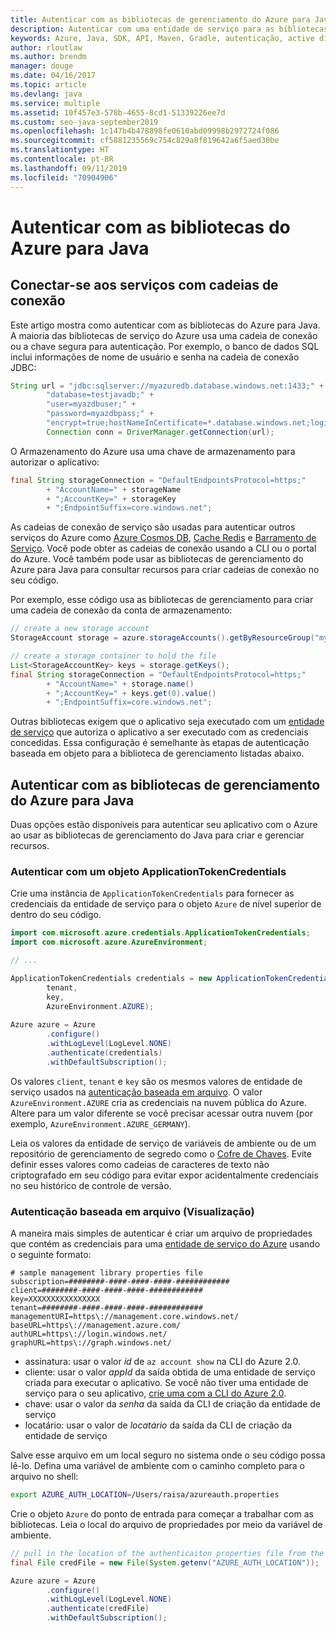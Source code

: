 ```yaml
---
title: Autenticar com as bibliotecas de gerenciamento do Azure para Java
description: Autenticar com uma entidade de serviço para as bibliotecas de gerenciamento do Azure para Java
keywords: Azure, Java, SDK, API, Maven, Gradle, autenticação, active directory, entidade de serviço
author: rloutlaw
ms.author: brendm
manager: douge
ms.date: 04/16/2017
ms.topic: article
ms.devlang: java
ms.service: multiple
ms.assetid: 10f457e3-578b-4655-8cd1-51339226ee7d
ms.custom: seo-java-september2019
ms.openlocfilehash: 1c147b4b478898fe0610abd09998b2972724f086
ms.sourcegitcommit: cf5881235569c754c829a8f819642a6f5aed30be
ms.translationtype: HT
ms.contentlocale: pt-BR
ms.lasthandoff: 09/11/2019
ms.locfileid: "70904906"
---
```

# <a name="authenticate-with-the-azure-libraries-for-java"></a>Autenticar com as bibliotecas do Azure para Java 

## <a name="connect-to-services-with-connection-strings"></a>Conectar-se aos serviços com cadeias de conexão

Este artigo mostra como autenticar com as bibliotecas do Azure para Java. A maioria das bibliotecas de serviço do Azure usa uma cadeia de conexão ou a chave segura para autenticação. Por exemplo, o banco de dados SQL inclui informações de nome de usuário e senha na cadeia de conexão JDBC:

```java
String url = "jdbc:sqlserver://myazuredb.database.windows.net:1433;" + 
        "database=testjavadb;" + 
        "user=myazdbuser;" +
        "password=myazdbpass;" +
        "encrypt=true;hostNameInCertificate=*.database.windows.net;loginTimeout=30;";
        Connection conn = DriverManager.getConnection(url);
```

O Armazenamento do Azure usa uma chave de armazenamento para autorizar o aplicativo:

```java
final String storageConnection = "DefaultEndpointsProtocol=https;"
        + "AccountName=" + storageName 
        + ";AccountKey=" + storageKey
        + ";EndpointSuffix=core.windows.net";
```

As cadeias de conexão de serviço são usadas para autenticar outros serviços do Azure como [Azure Cosmos DB](https://docs.microsoft.com/azure/cosmos-db/sql-api-java-application#UseService), [Cache Redis](https://docs.microsoft.com/azure/redis-cache/cache-java-get-started) e [Barramento de Serviço](https://docs.microsoft.com/azure/service-bus-messaging/service-bus-java-how-to-use-queues). Você pode obter as cadeias de conexão usando a CLI ou o portal do Azure.  Você também pode usar as bibliotecas de gerenciamento do Azure para Java para consultar recursos para criar cadeias de conexão no seu código. 

Por exemplo, esse código usa as bibliotecas de gerenciamento para criar uma cadeia de conexão da conta de armazenamento:

```java
// create a new storage account
StorageAccount storage = azure.storageAccounts().getByResourceGroup("myResourceGroup","myStorageAccount");

// create a storage container to hold the file
List<StorageAccountKey> keys = storage.getKeys();
final String storageConnection = "DefaultEndpointsProtocol=https;"
        + "AccountName=" + storage.name()
        + ";AccountKey=" + keys.get(0).value()
        + ";EndpointSuffix=core.windows.net";
```

Outras bibliotecas exigem que o aplicativo seja executado com um [entidade de serviço](https://docs.microsoft.com/azure/active-directory/develop/active-directory-application-objects) que autoriza o aplicativo a ser executado com as credenciais concedidas. Essa configuração é semelhante às etapas de autenticação baseada em objeto para a biblioteca de gerenciamento listadas abaixo.

<a name="mgmt-auth"></a>

##  <a name="authenticate-with-the-azure-management-libraries-for-java"></a>Autenticar com as bibliotecas de gerenciamento do Azure para Java

Duas opções estão disponíveis para autenticar seu aplicativo com o Azure ao usar as bibliotecas de gerenciamento do Java para criar e gerenciar recursos.

### <a name="authenticate-with-an-applicationtokencredentials-object"></a>Autenticar com um objeto ApplicationTokenCredentials

Crie uma instância de `ApplicationTokenCredentials` para fornecer as credenciais da entidade de serviço para o objeto `Azure` de nível superior de dentro do seu código.

```java
import com.microsoft.azure.credentials.ApplicationTokenCredentials;
import com.microsoft.azure.AzureEnvironment;

// ...

ApplicationTokenCredentials credentials = new ApplicationTokenCredentials(client, 
        tenant,
        key, 
        AzureEnvironment.AZURE);
        
Azure azure = Azure
        .configure()
        .withLogLevel(LogLevel.NONE)
        .authenticate(credentials)
        .withDefaultSubscription();
```

Os valores `client`, `tenant` e `key` são os mesmos valores de entidade de serviço usados na [autenticação baseada em arquivo](#mgmt-file). O valor `AzureEnvironment.AZURE` cria as credenciais na nuvem pública do Azure. Altere para um valor diferente se você precisar acessar outra nuvem (por exemplo, `AzureEnvironment.AZURE_GERMANY`).  

 Leia os valores da entidade de serviço de variáveis de ambiente ou de um repositório de gerenciamento de segredo como o [Cofre de Chaves](/azure/key-vault/key-vault-whatis). Evite definir esses valores como cadeias de caracteres de texto não criptografado em seu código para evitar expor acidentalmente credenciais no seu histórico de controle de versão.   

<a name="mgmt-file"></a>

### <a name="file-based-authentication-preview"></a>Autenticação baseada em arquivo (Visualização)

A maneira mais simples de autenticar é criar um arquivo de propriedades que contém as credenciais para uma [entidade de serviço do Azure](https://docs.microsoft.com/azure/active-directory/develop/active-directory-application-objects) usando o seguinte formato:

```text
# sample management library properties file
subscription=########-####-####-####-############
client=########-####-####-####-############
key=XXXXXXXXXXXXXXXX
tenant=########-####-####-####-############
managementURI=https\://management.core.windows.net/
baseURL=https\://management.azure.com/
authURL=https\://login.windows.net/
graphURL=https\://graph.windows.net/
```

- assinatura: usar o valor *id* de `az account show` na CLI do Azure 2.0.
- cliente: usar o valor *appId* da saída obtida de uma entidade de serviço criada para executar o aplicativo. Se você não tiver uma entidade de serviço para o seu aplicativo, [crie uma com a CLI do Azure 2.0](https://docs.microsoft.com/cli/azure/create-an-azure-service-principal-azure-cli).
- chave: usar o valor da *senha* da saída da CLI de criação da entidade de serviço 
- locatário: usar o valor de *locatário* da saída da CLI de criação da entidade de serviço

Salve esse arquivo em um local seguro no sistema onde o seu código possa lê-lo. Defina uma variável de ambiente com o caminho completo para o arquivo no shell:

```bash
export AZURE_AUTH_LOCATION=/Users/raisa/azureauth.properties
```

Crie o objeto `Azure` do ponto de entrada para começar a trabalhar com as bibliotecas. Leia o local do arquivo de propriedades por meio da variável de ambiente.

```java
// pull in the location of the authenticaiton properties file from the environment 
final File credFile = new File(System.getenv("AZURE_AUTH_LOCATION"));

Azure azure = Azure
        .configure()
        .withLogLevel(LogLevel.NONE)
        .authenticate(credFile)
        .withDefaultSubscription();
```



